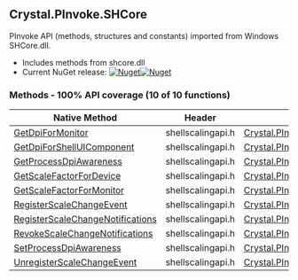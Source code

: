 ## Crystal.PInvoke.SHCore  
PInvoke API (methods, structures and constants) imported from Windows SHCore.dll.

- Includes methods from shcore.dll  
- Current NuGet release: [![Nuget](https://img.shields.io/nuget/v/Crystal.PInvoke.SHCore?logo=nuget&style=flat-square)![Nuget](https://img.shields.io/nuget/dt/Crystal.PInvoke.SHCore?label=%20&style=flat-square)](https://www.nuget.org/packages/Crystal.PInvoke.SHCore)  
### Methods - 100% API coverage (10 of 10 functions)  
Native Method | Header | Managed Method  
--- | --- | ---  
[GetDpiForMonitor](https://www.google.com/search?num=5&q=GetDpiForMonitor+site%3Adocs.microsoft.com) | shellscalingapi.h | [Crystal.PInvoke.SHCore.GetDpiForMonitor](https://github.com/dahall/Crystal/search?l=C%23&q=GetDpiForMonitor)  
[GetDpiForShellUIComponent](https://www.google.com/search?num=5&q=GetDpiForShellUIComponent+site%3Adocs.microsoft.com) | shellscalingapi.h | [Crystal.PInvoke.SHCore.GetDpiForShellUIComponent](https://github.com/dahall/Crystal/search?l=C%23&q=GetDpiForShellUIComponent)  
[GetProcessDpiAwareness](https://www.google.com/search?num=5&q=GetProcessDpiAwareness+site%3Adocs.microsoft.com) | shellscalingapi.h | [Crystal.PInvoke.SHCore.GetProcessDpiAwareness](https://github.com/dahall/Crystal/search?l=C%23&q=GetProcessDpiAwareness)  
[GetScaleFactorForDevice](https://www.google.com/search?num=5&q=GetScaleFactorForDevice+site%3Adocs.microsoft.com) | shellscalingapi.h | [Crystal.PInvoke.SHCore.GetScaleFactorForDevice](https://github.com/dahall/Crystal/search?l=C%23&q=GetScaleFactorForDevice)  
[GetScaleFactorForMonitor](https://www.google.com/search?num=5&q=GetScaleFactorForMonitor+site%3Adocs.microsoft.com) | shellscalingapi.h | [Crystal.PInvoke.SHCore.GetScaleFactorForMonitor](https://github.com/dahall/Crystal/search?l=C%23&q=GetScaleFactorForMonitor)  
[RegisterScaleChangeEvent](https://www.google.com/search?num=5&q=RegisterScaleChangeEvent+site%3Adocs.microsoft.com) | shellscalingapi.h | [Crystal.PInvoke.SHCore.RegisterScaleChangeEvent](https://github.com/dahall/Crystal/search?l=C%23&q=RegisterScaleChangeEvent)  
[RegisterScaleChangeNotifications](https://www.google.com/search?num=5&q=RegisterScaleChangeNotifications+site%3Adocs.microsoft.com) | shellscalingapi.h | [Crystal.PInvoke.SHCore.RegisterScaleChangeNotifications](https://github.com/dahall/Crystal/search?l=C%23&q=RegisterScaleChangeNotifications)  
[RevokeScaleChangeNotifications](https://www.google.com/search?num=5&q=RevokeScaleChangeNotifications+site%3Adocs.microsoft.com) | shellscalingapi.h | [Crystal.PInvoke.SHCore.RevokeScaleChangeNotifications](https://github.com/dahall/Crystal/search?l=C%23&q=RevokeScaleChangeNotifications)  
[SetProcessDpiAwareness](https://www.google.com/search?num=5&q=SetProcessDpiAwareness+site%3Adocs.microsoft.com) | shellscalingapi.h | [Crystal.PInvoke.SHCore.SetProcessDpiAwareness](https://github.com/dahall/Crystal/search?l=C%23&q=SetProcessDpiAwareness)  
[UnregisterScaleChangeEvent](https://www.google.com/search?num=5&q=UnregisterScaleChangeEvent+site%3Adocs.microsoft.com) | shellscalingapi.h | [Crystal.PInvoke.SHCore.UnregisterScaleChangeEvent](https://github.com/dahall/Crystal/search?l=C%23&q=UnregisterScaleChangeEvent)  
